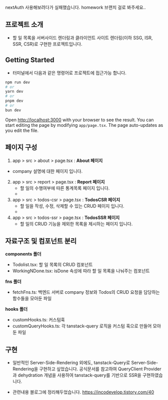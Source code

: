 nextAuth 사용해보려다가 실패했습니다. homework 브랜치 걸로 봐주세요..
## 프로젝트 소개
- 할 일 목록을 서버사이드 렌더링과 클라이언트 사이트 렌더링(이하 SSG, ISR, SSR, CSR)로 구현한 프로젝트입니다.
  
## Getting Started
- 터미널에서 다음과 같은 명령어로 프로젝트에 접근가능 합니다.
```bash
npm run dev
# or
yarn dev
# or
pnpm dev
# or
bun dev
```

Open [http://localhost:3000](http://localhost:3000) with your browser to see the result.
You can start editing the page by modifying `app/page.tsx`. The page auto-updates as you edit the file.

## 페이지 구성

1. app > src > about > page.tsx : **About 페이지**
  - company 설명에 대한 페이지 입니다.
    
2. app > src > report > page.tsx : **Report 페이지**
   - 할 일의 수행여부에 따른 통계목록 페이지 입니다.
   - 
3. app > src > todos-csr > page.tsx : **TodosCSR 페이지**
   - 할 일을 작성, 수정, 삭제할 수 있는 CRUD 페이지 입니다.
   - 
4. app > src > todos-ssr > page.tsx : **TodosSSR 페이지**
   - 할 일의 CRUD 기능을 제외한 목록을 제시하는 페이지 입니다.

## 자료구조 및 컴포넌트 분리
**components 폴더**
- Todolist.tsx: 할 일 목록의 CRUD 컴포넌트
- WorkingNDone.tsx: isDone 속성에 따라 할 일 목록을 나눠주는 컴포넌트

**fns 폴더**
- fetchFns.ts: 백엔드 서버로 company 정보와 Todos의 CRUD 요청을 담당하는 함수들을 모아둔 파일

**hooks 폴더**
- customHooks.ts: 커스텀훅 
- customQueryHooks.ts: 각 tanstack-query 로직을 커스텀 훅으로 만들어 모아둔 파일

## 구현 
- 일반적인 Server-Side-Rendering 외에도,
  tanstack-Query로 Server-Side-Rendering을 구현하고 싶었습니다.
  공식문서를 참고하여 QueryClient Provider과 dehydration 개념을 사용하여 tanstack-query를 기반으로 SSR을 구현하였습니다.

- 관련내용 블로그에 정리해두었습니다.
  https://incodevelop.tistory.com/40
